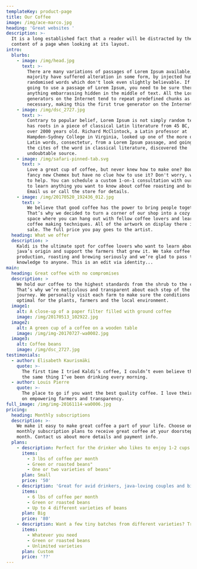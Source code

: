 ```yaml
---
templateKey: product-page
title: Our Coffee
image: /img/ace-marco.jpg
heading: 'Great websites '
description: >-
  It is a long established fact that a reader will be distracted by the readable
  content of a page when looking at its layout. 
intro:
  blurbs:
    - image: /img/head.jpg
      text: >-
        There are many variations of passages of Lorem Ipsum available, but the
        majority have suffered alteration in some form, by injected humour, or
        randomised words which don't look even slightly believable. If you are
        going to use a passage of Lorem Ipsum, you need to be sure there isn't
        anything embarrassing hidden in the middle of text. All the Lorem Ipsum
        generators on the Internet tend to repeat predefined chunks as
        necessary, making this the first true generator on the Internet. 
    - image: /img/dsc_2727.jpg
      text: >-
        Contrary to popular belief, Lorem Ipsum is not simply random text. It
        has roots in a piece of classical Latin literature from 45 BC, making it
        over 2000 years old. Richard McClintock, a Latin professor at
        Hampden-Sydney College in Virginia, looked up one of the more obscure
        Latin words, consectetur, from a Lorem Ipsum passage, and going through
        the cites of the word in classical literature, discovered the
        undoubtable source.
    - image: /img/safari-pinned-tab.svg
      text: >
        Love a great cup of coffee, but never knew how to make one? Bought a
        fancy new Chemex but have no clue how to use it? Don't worry, we’re here
        to help. You can schedule a custom 1-on-1 consultation with our baristas
        to learn anything you want to know about coffee roasting and brewing.
        Email us or call the store for details.
    - image: /img/20170520_192436_012.jpg
      text: >
        We believe that good coffee has the power to bring people together.
        That’s why we decided to turn a corner of our shop into a cozy meeting
        space where you can hang out with fellow coffee lovers and learn about
        coffee making techniques. All of the artwork on display there is for
        sale. The full price you pay goes to the artist.
  heading: What we offer
  description: >
    Kaldi is the ultimate spot for coffee lovers who want to learn about their
    java’s origin and support the farmers that grew it. We take coffee
    production, roasting and brewing seriously and we’re glad to pass that
    knowledge to anyone. This is an edit via identity...
main:
  heading: Great coffee with no compromises
  description: >
    We hold our coffee to the highest standards from the shrub to the cup.
    That’s why we’re meticulous and transparent about each step of the coffee’s
    journey. We personally visit each farm to make sure the conditions are
    optimal for the plants, farmers and the local environment.
  image1:
    alt: A close-up of a paper filter filled with ground coffee
    image: /img/20170513_102922.jpg
  image2:
    alt: A green cup of a coffee on a wooden table
    image: /img/img-20170727-wa0002.jpg
  image3:
    alt: Coffee beans
    image: /img/dsc_2727.jpg
testimonials:
  - author: Elisabeth Kaurismäki
    quote: >-
      The first time I tried Kaldi’s coffee, I couldn’t even believe that was
      the same thing I’ve been drinking every morning.
  - author: Louis Pierre
    quote: >-
      The place to go if you want the best quality coffee. I love their stance
      on empowering farmers and transparency.
full_image: /img/img-20161114-wa0006.jpg
pricing:
  heading: Monthly subscriptions
  description: >-
    We make it easy to make great coffee a part of your life. Choose one of our
    monthly subscription plans to receive great coffee at your doorstep each
    month. Contact us about more details and payment info.
  plans:
    - description: Perfect for the drinker who likes to enjoy 1-2 cups per day.
      items:
        - 3 lbs of coffee per month
        - Green or roasted beans"
        - One or two varieties of beans"
      plan: Small
      price: '50'
    - description: 'Great for avid drinkers, java-loving couples and bigger crowds'
      items:
        - 6 lbs of coffee per month
        - Green or roasted beans
        - Up to 4 different varieties of beans
      plan: Big
      price: '80'
    - description: Want a few tiny batches from different varieties? Try our custom plan
      items:
        - Whatever you need
        - Green or roasted beans
        - Unlimited varieties
      plan: Custom
      price: '??'
---
```


